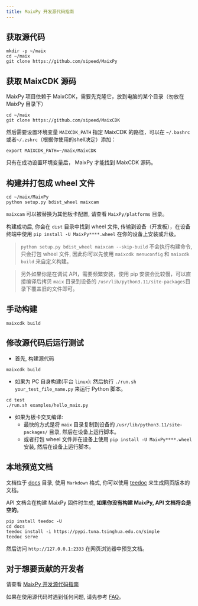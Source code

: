 ```yaml
---
title: MaixPy 开发源代码指南
---
```


## 获取源代码

```shell
mkdir -p ~/maix
cd ~/maix
git clone https://github.com/sipeed/MaixPy
```

## 获取 MaixCDK 源码

MaixPy 项目依赖于 MaixCDK，需要先克隆它，放到电脑的某个目录（勿放在 MaixPy 目录下）

```shell
cd ~/maix
git clone https://github.com/sipeed/MaixCDK
```

然后需要设置环境变量 `MAIXCDK_PATH` 指定 MaixCDK 的路径，可以在 `~/.bashrc` 或者`~/.zshrc`（根据你使用的shell决定）添加：

```shell
export MAIXCDK_PATH=~/maix/MaixCDK
```

只有在成功设置环境变量后， MaixPy 才能找到 MaixCDK 源码。

## 构建并打包成 wheel 文件

```shell
cd ~/maix/MaixPy
python setup.py bdist_wheel maixcam
```

`maixcam` 可以被替换为其他板卡配置, 请查看 `MaixPy/platforms` 目录。

构建成功后, 你会在 `dist` 目录中找到 wheel 文件, 传输到设备（开发板），在设备终端中使用 `pip install -U MaixPy****.wheel` 在你的设备上安装或升级。

> `python setup.py bdist_wheel maixcam --skip-build` 不会执行构建命令, 只会打包 wheel 文件, 因此你可以先使用 `maixcdk menuconfig` 和 `maixcdk build` 来自定义构建。

> 另外如果你是在调试 API，需要频繁安装，使用 pip 安装会比较慢，可以直接编译后拷贝 `maix` 目录到设备的 `/usr/lib/python3.11/site-packages`目录下覆盖旧的文件即可。


## 手动构建

```shell
maixcdk build
```

## 修改源代码后运行测试

* 首先, 构建源代码
```shell
maixcdk build
```

* 如果为 PC 自身构建(平台 `linux`):
然后执行 `./run.sh your_test_file_name.py` 来运行 Python 脚本。
```shell
cd test
./run.sh examples/hello_maix.py
```

* 如果为板卡交叉编译:
  * 最快的方式是将 `maix` 目录复制到设备的 `/usr/lib/python3.11/site-packages/` 目录, 然后在设备上运行脚本。
  * 或者打包 wheel 文件并在设备上使用 `pip install -U MaixPy****.wheel` 安装, 然后在设备上运行脚本。

## 本地预览文档

文档位于 [docs](https://github.com/sipeed/MaixPy/tree/main/docs) 目录, 使用 `Markdown` 格式, 你可以使用 [teedoc](https://github.com/teedoc/teedoc) 来生成网页版本的文档。

API 文档会在构建 MaixPy 固件时生成, **如果你没有构建 MaixPy, API 文档将会是空的**。

```shell
pip install teedoc -U
cd docs
teedoc install -i https://pypi.tuna.tsinghua.edu.cn/simple
teedoc serve
```

然后访问 `http://127.0.0.1:2333` 在网页浏览器中预览文档。

## 对于想要贡献的开发者

请查看 [MaixPy 开发源代码指南](./contribute.md)

如果在使用源代码时遇到任何问题, 请先参考 [FAQ](./faq.md)。
